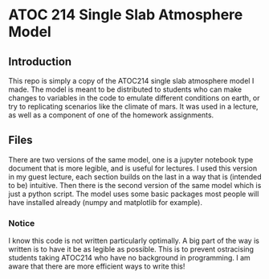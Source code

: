 # ATOC 214 Single Slab Atmosphere Model

## Introduction
This repo is simply a copy of the ATOC214 single slab atmosphere model I made. The model is meant to be distributed to students who can make changes to variables in the code to emulate different conditions on earth, or try to replicating scenarios like the climate of mars. It was used in a lecture, as well as a component of one of the homework assignments.  

## Files
There are two versions of the same model, one is a jupyter notebook type document that is more legible, and is useful for lectures. I used this version in my guest lecture, each section builds on the last in a way that is (intended to be) intuitive. Then there is the second version of the same model which is just a python script. The model uses some basic packages most people will have installed already (numpy and matplotlib for example). 

### Notice
I know this code is not written particularly optimally. A big part of the way is written is to have it be as legible as possible. This is to prevent ostracising students taking ATOC214 who have no background in programming. I am aware that there are more efficient ways to write this! 
